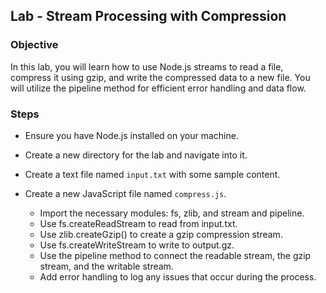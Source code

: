 ## Lab - Stream Processing with Compression
### Objective
In this lab, you will learn how to use Node.js streams to read a file, compress it using gzip, and write the compressed data to a new file. You will utilize the pipeline method for efficient error handling and data flow.

### Steps

* Ensure you have Node.js installed on your machine.  
* Create a new directory for the lab and navigate into it.  
* Create a text file named `input.txt` with some sample content.  
* Create a new JavaScript file named `compress.js`.  

    * Import the necessary modules: fs, zlib, and stream and pipeline.  
    * Use fs.createReadStream to read from input.txt.  
    * Use zlib.createGzip() to create a gzip compression stream.  
    * Use fs.createWriteStream to write to output.gz.  
    * Use the pipeline method to connect the readable stream, the gzip stream, and the writable stream.  
    * Add error handling to log any issues that occur during the process.  
